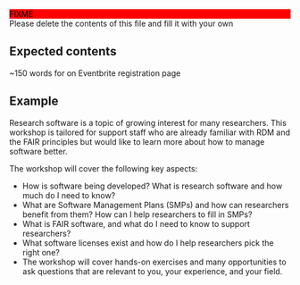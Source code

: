 <div style="background: red; color: black;">FIXME</div>
Please delete the contents of this file and fill it with your own

## Expected contents

~150 words for on Eventbrite registration page
## Example

Research software is a topic of growing interest for many researchers. This workshop is tailored for support staff who are already familiar with RDM and the FAIR principles but would like to learn more about how to manage software better. 

The workshop will cover the following key aspects:
- How is software being developed? What is research software and how much do I need to know?
- What are Software Management Plans (SMPs) and how can researchers benefit from them? How can I help researchers to fill in SMPs?
- What is FAIR software, and what do I need to know to support researchers?
- What software licenses exist and how do I help researchers pick the right one?
- The workshop will cover hands-on exercises and many opportunities to ask questions that are relevant to you, your experience, and your field. 